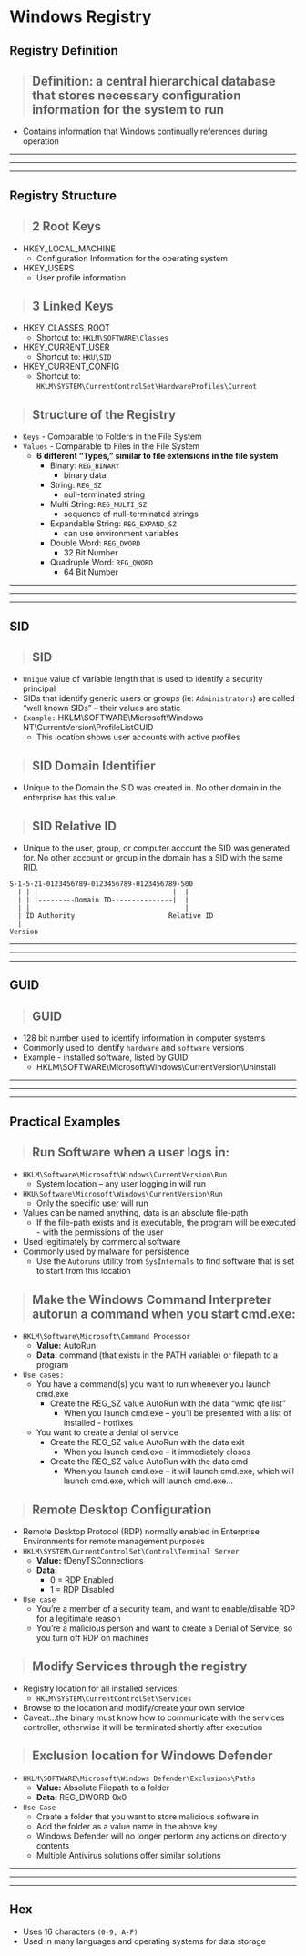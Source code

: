 # Windows Registry

## **Registry Definition**
> ## **Definition:** a central hierarchical database that stores necessary configuration information for the system to run
- Contains information that Windows continually references during operation

---
---
---

## **Registry Structure**

> ## **2 Root Keys**
- HKEY_LOCAL_MACHINE
    - Configuration Information for the operating system
- HKEY_USERS
    - User profile information

> ## **3 Linked Keys**
- HKEY_CLASSES_ROOT
    - Shortcut to: `HKLM\SOFTWARE\Classes`
- HKEY_CURRENT_USER
    - Shortcut to: `HKU\SID`
- HKEY_CURRENT_CONFIG
    - Shortcut to: `HKLM\SYSTEM\CurrentControlSet\HardwareProfiles\Current`

> ## **Structure of the Registry**
- `Keys` - Comparable to Folders in the File System
- `Values` - Comparable to Files in the File System
    - **6 different “Types,” similar to file extensions in the file system**
        - Binary: `REG_BINARY `
            - binary data
        - String: `REG_SZ `
            - null-terminated string
        - Multi String: `REG_MULTI_SZ `
            - sequence of null-terminated strings
        - Expandable String: `REG_EXPAND_SZ `
            - can use environment variables
        - Double Word: `REG_DWORD`
            - 32 Bit Number
        - Quadruple Word: `REG_QWORD`
            - 64 Bit Number

---
---
---

## **SID**

> ## **SID**
- `Unique` value of variable length that is used to identify a security principal 
- SIDs that identify generic users or groups (ie: `Administrators`) are called “well known SIDs” – their values are static
- `Example:` HKLM\SOFTWARE\Microsoft\Windows NT\CurrentVersion\ProfileListGUID 
    - This location shows user accounts with active profiles

> ## **SID Domain Identifier**
- Unique to the Domain the SID was created in. No other domain in the enterprise has this value.

> ## **SID Relative ID**
- Unique to the user, group, or computer account the SID was generated for. No other account or group in the domain has a SID with the same RID.

```Text
S-1-5-21-0123456789-0123456789-0123456789-500
  | | |                                 |  |
  | | |---------Domain ID---------------|  |
  | |                                      |
  | ID Authority                       Relative ID
  |
Version
```

---
---
---

## **GUID**

> ## **GUID**
- 128 bit number used to identify information in computer systems
- Commonly used to identify `hardware` and `software` versions
- Example - installed software, listed by GUID:
    - HKLM\SOFTWARE\Microsoft\Windows\CurrentVersion\Uninstall

---
---
---

## **Practical Examples**

> ## **Run Software when a user logs in:**
- `HKLM\Software\Microsoft\Windows\CurrentVersion\Run`
    - System location – any user logging in will run
- `HKU\Software\Microsoft\Windows\CurrentVersion\Run`
    - Only the specific user will run
- Values can be named anything, data is an absolute file-path
    - If the file-path exists and is executable, the program will be executed - with the permissions of the user
- Used legitimately by commercial software
- Commonly used by malware for persistence
    - Use the `Autoruns` utility from `SysInternals` to find software that is set to start from this location

> ## **Make the Windows Command Interpreter autorun a command when you start cmd.exe:**
- `HKLM\Software\Microsoft\Command Processor`
    - **Value:** AutoRun
    - **Data:** command (that exists in the PATH variable) or filepath to a program
- `Use cases:`
    - You have a command(s) you want to run whenever you launch cmd.exe
        - Create the REG_SZ value AutoRun with the data “wmic qfe list”
            - When you launch cmd.exe – you’ll be presented with a list of installed - hotfixes
    - You want to create a denial of service
        - Create the REG_SZ value AutoRun with the data exit
            - When you launch cmd.exe – it immediately closes
        - Create the REG_SZ value AutoRun with the data cmd
            - When you launch cmd.exe – it will launch cmd.exe, which will launch cmd.exe, which will launch cmd.exe…

> ## **Remote Desktop Configuration**
- Remote Desktop Protocol (RDP) normally enabled in Enterprise Environments for remote management purposes
- `HKLM\SYSTEM\CurrentControlSet\Control\Terminal Server`
    - **Value:** fDenyTSConnections
    - **Data:**
        - 0 = RDP Enabled
        - 1 = RDP Disabled
- `Use case`
    - You’re a member of a security team, and want to enable/disable RDP for a legitimate reason
    - You’re a malicious person and want to create a Denial of Service, so you turn off RDP on machines

> ## **Modify Services through the registry**
- Registry location for all installed services:
    - `HKLM\SYSTEM\CurrentControlSet\Services`
- Browse to the location and modify/create your own service
- Caveat…the binary must know how to communicate with the services controller, otherwise it will be terminated shortly after execution

> ## **Exclusion location for Windows Defender**
- `HKLM\SOFTWARE\Microsoft\Windows Defender\Exclusions\Paths`
    - **Value:** Absolute Filepath to a folder
    - **Data:** REG_DWORD 0x0
- `Use Case`
    - Create a folder that you want to store malicious software in
    - Add the folder as a value name in the above key
    - Windows Defender will no longer perform any actions on directory contents
    - Multiple Antivirus solutions offer similar solutions


---
---
---
## **Hex**
- Uses 16 characters `(0-9, A-F)`
- Used in many languages and operating systems for data storage
